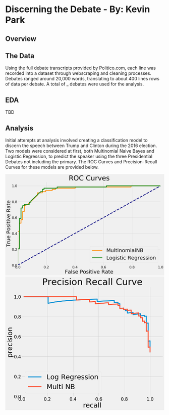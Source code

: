 # Discerning the Debate - By: Kevin Park

## Overview

## The Data
Using the full debate transcripts provided by Politico.com, each line was recorded into a dataset through webscraping and cleaning processes. Debates ranged around 20,000 words, translating to about 400 lines rows of data per debate. A total of _ debates were used for the analysis.
## EDA
TBD
## Analysis
Initial attempts at analysis involved creating a classification model to discern the speech between Trump and Clinton during the 2016 election. Two models were considered at first, both Multinomial Naive Bayes and Logistic Regression, to predict the speaker using the three Presidential Debates not including the primary. The ROC Curves and Precision-Recall Curves for these models are provided below.

![initial_roc](Data/Images/Initial_ROC.png)
![initial_poc](Data/Images/Initial_POC.png)